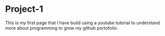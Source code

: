 # Project-1

This is my first page that I have build using a youtube tutorial to understand more about programming
to grow my github portofolio.
